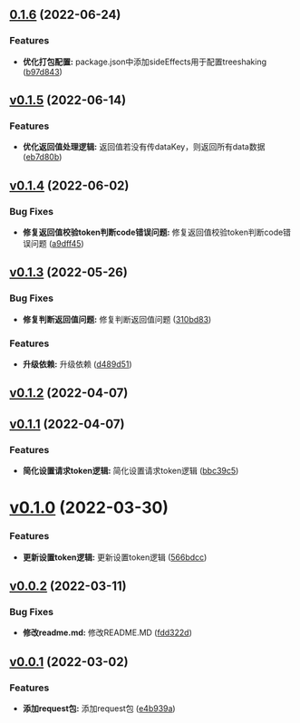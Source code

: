 ## [0.1.6](https://github.com/qinshixixing/fortissimo/compare/request/v0.1.5...request/0.1.6) (2022-06-24)


### Features

* **优化打包配置:** package.json中添加sideEffects用于配置treeshaking ([b97d843](https://github.com/qinshixixing/fortissimo/commit/b97d843958748591c1da4a323fe86cceafacb770))



## [v0.1.5](https://github.com/qinshixixing/fortissimo/compare/request/v0.1.4...request/v0.1.5) (2022-06-14)


### Features

* **优化返回值处理逻辑:** 返回值若没有传dataKey，则返回所有data数据 ([eb7d80b](https://github.com/qinshixixing/fortissimo/commit/eb7d80b4250dac31019e05933f8ba00c8f596ffe))



## [v0.1.4](https://github.com/qinshixixing/fortissimo/compare/request/v0.1.3...request/v0.1.4) (2022-06-02)


### Bug Fixes

* **修复返回值校验token判断code错误问题:** 修复返回值校验token判断code错误问题 ([a9dff45](https://github.com/qinshixixing/fortissimo/commit/a9dff45d69b0d992332afc8f96d0029afb040a7f))



## [v0.1.3](https://github.com/qinshixixing/fortissimo/compare/request/v0.1.2...request/v0.1.3) (2022-05-26)


### Bug Fixes

* **修复判断返回值问题:** 修复判断返回值问题 ([310bd83](https://github.com/qinshixixing/fortissimo/commit/310bd83814d7954b7fbb1ebe30d2f8a422ce9f2e))


### Features

* **升级依赖:** 升级依赖 ([d489d51](https://github.com/qinshixixing/fortissimo/commit/d489d5199f9d938e0b7fc4bd7c941f48cdd494f1))



## [v0.1.2](https://github.com/qinshixixing/fortissimo/compare/request/v0.1.1...request/v0.1.2) (2022-04-07)



## [v0.1.1](https://github.com/qinshixixing/fortissimo/compare/request/v0.1.0...request/v0.1.1) (2022-04-07)


### Features

* **简化设置请求token逻辑:** 简化设置请求token逻辑 ([bbc39c5](https://github.com/qinshixixing/fortissimo/commit/bbc39c512c51371795d0ce72fa16b06ee9c0b42c))



# [v0.1.0](https://github.com/qinshixixing/fortissimo/compare/request/v0.0.2...request/v0.1.0) (2022-03-30)


### Features

* **更新设置token逻辑:** 更新设置token逻辑 ([566bdcc](https://github.com/qinshixixing/fortissimo/commit/566bdcc57375f9a8ac04825be4d8eec45014dda1))



## [v0.0.2](https://github.com/qinshixixing/fortissimo/compare/request/v0.0.1...request/v0.0.2) (2022-03-11)


### Bug Fixes

* **修改readme.md:** 修改README.MD ([fdd322d](https://github.com/qinshixixing/fortissimo/commit/fdd322de832a1b5d00b82715445b2fa8ba6ac1df))



## [v0.0.1](https://github.com/qinshixixing/fortissimo/compare/e4b939a5198a4255a1807e625f1baa2d3ff88a55...request/v0.0.1) (2022-03-02)


### Features

* **添加request包:** 添加request包 ([e4b939a](https://github.com/qinshixixing/fortissimo/commit/e4b939a5198a4255a1807e625f1baa2d3ff88a55))



